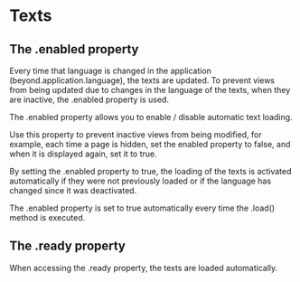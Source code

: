 # Texts

## The .enabled property

Every time that language is changed in the application (beyond.application.language), the texts are updated. To prevent
views from being updated due to changes in the language of the texts, when they are inactive, the .enabled property is
used.

The .enabled property allows you to enable / disable automatic text loading.

Use this property to prevent inactive views from being modified, for example, each time a page is hidden, set the
enabled property to false, and when it is displayed again, set it to true.

By setting the .enabled property to true, the loading of the texts is activated automatically if they were not
previously loaded or if the language has changed since it was deactivated.

The .enabled property is set to true automatically every time the .load() method is executed.

## The .ready property

When accessing the .ready property, the texts are loaded automatically.
